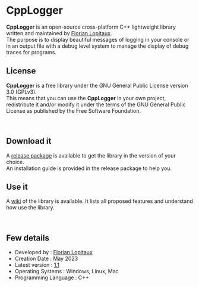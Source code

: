 # CppLogger
**CppLogger** is an open-source cross-platform C++ lightweight library written and maintained by
[Florian Lopitaux](https://github.com/florianLopitaux).
<br/>
The purpose is to display beautiful messages of logging in your console or in an
output file with a debug level system to manage the display of debug traces
for programs.

## License
**CppLogger** is a free library under the GNU General Public License version
3.0 (GPLv3).
<br/>
This means that you can use the **CppLogger** in your own project, redistribute
it and/or modify it under the terms of the GNU General Public License as
published by the Free Software Foundation.

<br/>

## Download it
A [release package](https://github.com/florianLopitaux/CppLogger/releases/tag/release)
is available to get the library in the version of your choice.
<br/>
An installation guide is provided in the release package to help you.

## Use it
A [wiki](https://github.com/florianLopitaux/CppLogger/wiki) of the library is
available. It lists all proposed features and understand how use the library.

<br/>

## Few details
- Developed by : [Florian Lopitaux](https://github.com/florianLopitaux)
- Creation Date : May 2023
- Latest version : [1.1](https://github.com/florianLopitaux/CppLogger/releases/tag/release)
- Operating Systems : Windows, Linux, Mac
- Programming Language : C++
